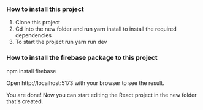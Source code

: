 ### How to install this project
1. Clone this project
2. Cd into the new folder and run yarn install to install the required dependencies
3. To start the project run yarn run dev

### How to install  the firebase package to this project
 npm install firebase
 
Open http://localhost:5173 with your browser to see the result.

You are done! Now you can start editing the React project in the new folder that's created.
